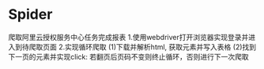# Spider
爬取阿里云授权服务中心任务完成报表
1.使用webdriver打开浏览器实现登录并进入到待爬取页面
2.实现循环爬取
(1)下载并解析html, 获取元素并写入表格
(2)找到下一页的元素并实现click:
     若翻页后页码不变则终止循环，否则进行下一次爬取
